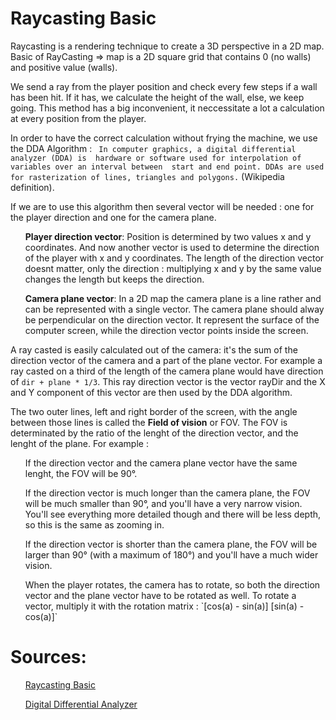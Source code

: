 <H1>Raycasting Basic</H1>


Raycasting is a rendering technique to create a 3D perspective in a 2D map.
Basic of RayCasting => map is a 2D square grid that contains 0 (no walls)
and positive value (walls).

We send a ray from the player position and check every few steps if a wall has 
been hit. If it has, we calculate the height of the wall, else, we keep going.
This method has a big inconvenient, it neccessitate a lot a calculation at every
position from the player.

In order to have the correct calculation without frying the machine, we use the 
DDA Algorithm : ` In computer graphics, a digital differential analyzer (DDA) is 
hardware or software used for interpolation of variables over an interval between 
start and end point. DDAs are used for rasterization of lines, triangles and polygons.` (Wikipedia definition).

If we are to use this algorithm then several vector will be needed : one for the player
direction and one for the camera plane.
<ol><B>Player direction vector</B>: Position is determined by two values x and y coordinates. And now another vector is used to determine the direction of the player with x and y coordinates. The length of the direction vector doesnt matter, only
the direction : multiplying x and y by the same value changes the length but keeps
the direction.</ol>
<ol><B>Camera plane vector</B>: In a 2D map the camera plane is a line rather and can be represented with a single vector. The camera plane should alway be perpendicular on the direction vector. It represent the surface of the computer screen, while the direction vector points inside the screen.</ol>

A ray casted is easily calculated out of the camera: it's the sum of the direction vector of the camera and a part of the plane vector. For example a ray casted on a third of the length of the camera plane would have  direction of `dir + plane * 1/3`.
This ray direction vector is the vector rayDir and the X and Y component of this vector are then used by the DDA algorithm.

The two outer lines, left and right border of the screen, with the angle between those lines is called the <B>Field of vision</B> or FOV. The FOV is determinated by the ratio of the lenght of the direction vector, and the lenght of the plane. For example :
<ul>If the direction vector and the camera plane vector have the same lenght, the FOV will be 90°.</ul>
<ul>If the direction vector is much longer than the camera plane, the FOV will be much smaller than 90°, and you'll have a very narrow vision. You'll see everything more detailed though and there will be less depth, so this is the same as zooming in.</ul>
<ul>If the direction vector is shorter than the camera plane, the FOV will be larger than 90° (with a maximum of 180°) and you'll have a much wider vision.</ul>
<ul>When the player rotates, the camera has to rotate, so both the direction vector and the plane vector have to be rotated as well. To rotate a vector, multiply it with the rotation matrix : 
`[cos(a) - sin(a)]
 [sin(a) - cos(a)]`</ul>


<H1>Sources:</H1>
<ul><a href="https://lodev.org/cgtutor/raycasting.html">Raycasting Basic</a></ul>
<ul><a href="https://en.wikipedia.org/wiki/Digital_differential_analyzer_(graphics_algorithm)">Digital Differential Analyzer</a></ul>